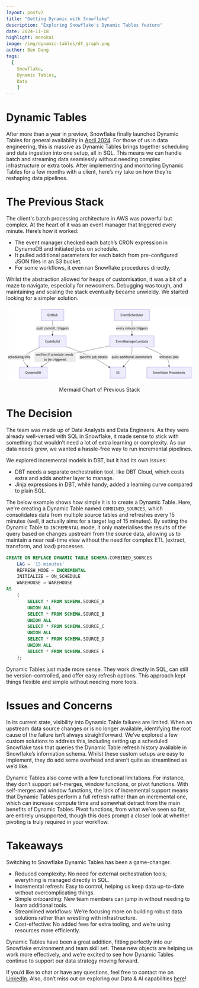 ```yaml
---
layout: postv2
title: "Getting Dynamic with Snowflake"
description: "Exploring Snowflake's Dynamic Tables feature"
date: 2024-11-18
highlight: monokai
image: /img/dynamic-tables/dt_graph.png
author: Ben Dang
tags:
  [
    Snowflake,
    Dynamic Tables,
    Data
    ]
---
```



# Dynamic Tables

After more than a year in preview, Snowflake finally launched Dynamic Tables for general availability in [April 2024](https://docs.snowflake.com/en/release-notes/2024/other/2024-04-29-dynamic-tables). For those of us in data engineering, this is massive as Dynamic Tables brings together scheduling and data ingestion into one setup, all in SQL. This means we can handle batch and streaming data seamlessly without needing complex infrastructure or extra tools. After implementing and monitoring Dynamic Tables for a few months with a client, here’s my take on how they’re reshaping data pipelines.

# The Previous Stack

The client's batch processing architecture in AWS was powerful but complex. At the heart of it was an event manager that triggered every minute. Here’s how it worked:

- The event manager checked each batch’s CRON expression in DynamoDB and initiated jobs on schedule.
- It pulled additional parameters for each batch from pre-configured JSON files in an S3 bucket.
- For some workflows, it even ran Snowflake procedures directly.

Whilst the abstraction allowed for heaps of customisation, it was a bit of a maze to navigate, especially for newcomers. Debugging was tough, and maintaining and scaling the stack eventually became unwieldy. We started looking for a simpler solution.

<center>
<div ><img src="/img/dynamic-tables/mermaid-chart.png" width="900px"/><p> Mermaid Chart of Previous Stack </p></div>
</center>


# The Decision

The team was made up of Data Analysts and Data Engineers. As they were already well-versed with SQL in Snowflake, it made sense to stick with something that wouldn’t need a lot of extra learning or complexity. As our data needs grew, we wanted a hassle-free way to run incremental pipelines.

We explored incremental models in DBT, but it had its own issues:

- DBT needs a separate orchestration tool, like DBT Cloud, which costs extra and adds another layer to manage.
- Jinja expressions in DBT, while handy, added a learning curve compared to plain SQL.

The below example shows how simple it is to create a Dynamic Table. Here, we're creating a Dynamic Table named `COMBINED_SOURCES`, which consolidates data from multiple source tables and refreshes every 15 minutes (well, it actually aims for a target lag of 15 minutes). By setting the Dynamic Table to `INCREMENTAL` mode, it only materialises the results of the query based on changes upstream from the source data, allowing us to maintain a near real-time view without the need for complex ETL (extract, transform, and load) processes.

```sql
CREATE OR REPLACE DYNAMIC TABLE SCHEMA.COMBINED_SOURCES
    LAG = '15 minutes' 
    REFRESH_MODE = INCREMENTAL 
    INITIALIZE = ON_SCHEDULE 
    WAREHOUSE = WAREHOUSE 
AS
    (
        SELECT * FROM SCHEMA.SOURCE_A
        UNION ALL
        SELECT * FROM SCHEMA.SOURCE_B
        UNION ALL
        SELECT * FROM SCHEMA.SOURCE_C
        UNION ALL
        SELECT * FROM SCHEMA.SOURCE_D
        UNION ALL
        SELECT * FROM SCHEMA.SOURCE_E
    );
```

Dynamic Tables just made more sense. They work directly in SQL, can still be version-controlled, and offer easy refresh options. This approach kept things flexible and simple without needing more tools.

# Issues and Concerns

In its current state, visibility into Dynamic Table failures are limited. When an upstream data source changes or is no longer available, identifying the root cause of the failure isn’t always straightforward. We’ve explored a few custom solutions to address this, including setting up a scheduled Snowflake task that queries the Dynamic Table refresh history available in Snowflake’s information schema. Whilst these custom setups are easy to implement, they do add some overhead and aren’t quite as streamlined as we’d like.

Dynamic Tables also come with a few functional limitations. For instance, they don’t support self-merges, window functions, or pivot functions. With self-merges and window functions, the lack of incremental support means that Dynamic Tables perform a full refresh rather than an incremental one, which can increase compute time and somewhat detract from the main benefits of Dynamic Tables. Pivot functions, from what we’ve seen so far, are entirely unsupported, though this does prompt a closer look at whether pivoting is truly required in your workflow.

# Takeaways

Switching to Snowflake Dynamic Tables has been a game-changer.

- Reduced complexity: No need for external orchestration tools; everything is managed directly in SQL.
- Incremental refresh: Easy to control, helping us keep data up-to-date without overcomplicating things.
- Simple onboarding: New team members can jump in without needing to learn additional tools.
- Streamlined workflows: We’re focusing more on building robust data solutions rather than wrestling with infrastructure.
- Cost-effective: No added fees for extra tooling, and we’re using resources more efficiently.

Dynamic Tables have been a great addition, fitting perfectly into our Snowflake environment and team skill set. These new objects are helping us work more effectively, and we’re excited to see how Dynamic Tables continue to support our data strategy moving forward.

If you’d like to chat or have any questions, feel free to contact me on <a href="https://www.linkedin.com/in/benjamin-tam-dang/">LinkedIn</a>. Also, don’t miss out on exploring our Data & AI capabilities  <a href="https://www.mechanicalrock.io/our-expertise/data-and-ai">here</a>!

